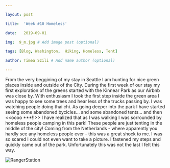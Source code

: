```yaml
---

layout: post

title:  'Week #10 Homeless'

date:   2019-09-01

img:  9_m.jpg # Add image post (optional)

tags: [Blog, Washington,  Hiking, Homeless, Tent]

author: Timea Szili # Add name author (optional)

---
```


From the very beggining of my stay in Seattle I am hunting for nice green places inside and outside of the City. During the first week of our stay my first exploration of the greens started with the Kinnear Park as our Airbnb was close by. With enthusiasm I took the first step inside the green area I was happy to see some trees and hear less of the trucks passing by. I was watching people doing thai chi. As going deeper into the park I have started seeing some abandoned bycicles... and some abandoned tents... and then <<oooo ***!!>> I have realized that as I was walking I was sorrounded by homeless people camping in this park! These people are just tenting in the middle of the city! Coming from the Netherlands - where apparently you hardly see any homeless people ever - this was a great shock to me. I was so scared I could not even want to take a picture. I fastened my steps and quickly came out of the park. Unfortunately this was not the last I felt this way.



![RangerStation]({{site.baseurl}}/assets/img/9_1.jpg) 

